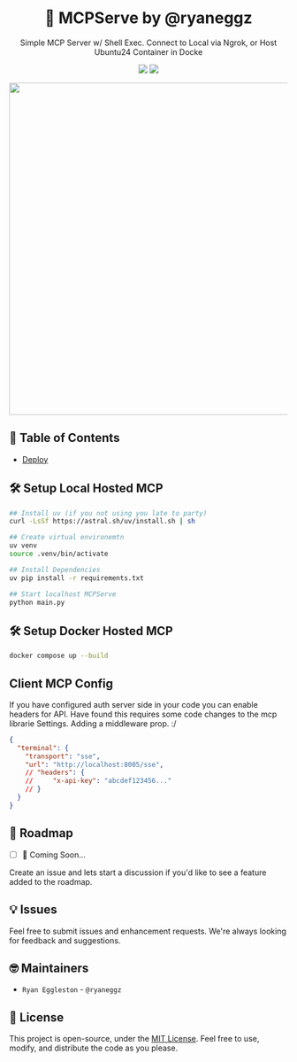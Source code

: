 <h1 align="center">
  🤖 MCPServe by @ryaneggz
</h1>

<p align="center">
Simple MCP Server w/ Shell Exec. Connect to Local via Ngrok, or Host Ubuntu24 Container in Docke
</p>

<p align="center">
  <a href="#"><img src="https://img.shields.io/badge/View%20Documentation-Docs-yellow"></a>
  <a href="https://join.slack.com/t/promptengineersai/shared_invite/zt-21upjsftv-gX~gNjTCU~2HfbeM_ZwTEQ"><img src="https://img.shields.io/badge/Join%20our%20community-Slack-blue"></a>
</p>

<p align="center">
  <img src="#" width="600px" />
</p>

## 📖 Table of Contents

- [Deploy](https://github.com/promptengineers-ai/llm-server/blob/development/docs/deploy)

## 🛠️ Setup Local Hosted MCP

```bash
## Install uv (if you not using you late to party)
curl -LsSf https://astral.sh/uv/install.sh | sh

## Create virtual environemtn
uv venv
source .venv/bin/activate

## Install Dependencies
uv pip install -r requirements.txt

## Start localhost MCPServe
python main.py
```

## 🛠️ Setup Docker Hosted MCP

```bash
docker compose up --build
```

## Client MCP Config

If you have configured auth server side in your code you can enable headers for API.
Have found this requires some code changes to the mcp librarie Settings. Adding a middleware prop. :/

```json
{
  "terminal": {
    "transport": "sse",
    "url": "http://localhost:8005/sse",
    // "headers": {
    //     "x-api-key": "abcdef123456..."
    // }
  }
}
```

## 🚀 Roadmap

- [ ] 🤖 Coming Soon...

Create an issue and lets start a discussion if you'd like to see a feature added to the roadmap.

## 💡 Issues

Feel free to submit issues and enhancement requests. We're always looking for feedback and suggestions.

## 🤓 Maintainers

- `Ryan Eggleston` - `@ryaneggz`

## 📜 License

This project is open-source, under the [MIT License](LICENSE). Feel free to use, modify, and distribute the code as you please.
